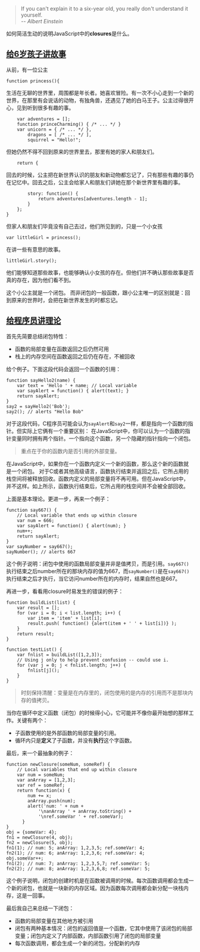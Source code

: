 > If you can't explain it to a six-year old, you really don't understand it yourself.  
*-- Albert Einstein*

如何简洁生动的说明JavaScript中的**closures**是什么。

## [给6岁孩子讲故事](http://stackoverflow.com/a/7285658/1295057)
从前，有一位公主
```
function princess(){
```
生活在无聊的世界里，周围都是年长者。她喜欢冒险。有一次不小心走到一个新的世界，在那里有会说话的动物，有独角兽，还遇见了她的白马王子。公主过得很开心，见到听到很多有趣的事。
```
    var adventures = [];
    function princeCharming() { /* ... */ }
    var unicorn = { /* ... */ },
        dragons = [ /* ... */ ],
        squirrel = "Hello!";
```
但她仍然不得不回到原来的世界里去，那里有她的家人和朋友们。
```
    return {
```
回去的时候，公主把在新世界认识的朋友和新动物都忘记了，只有那些有趣的事仍在记忆中。回去之后，公主会给家人和朋友们讲她在那个新世界里有趣的事。
```
        story: function() {
            return adventures[adventures.length - 1];
        }
    };
}
```
但家人和朋友们毕竟没有自己去过，他们所见到的，只是一个小女孩
```
var littleGirl = princess();
```
在讲一些有意思的故事。
```
littleGirl.story();
```
他们能够知道那些故事，也能够确认小女孩的存在。但他们并不确认那些故事是否真的存在，因为他们看不到。

这个小公主就是一个闭包。
而非闭包的一般函数，跟小公主唯一的区别就是：回到原来的世界时，会把在新世界发生的时都忘记。

## [给程序员讲理论](http://stackoverflow.com/a/111111/1295057)
首先先简要总结闭包特性：

* 函数的局部变量在函数返回之后仍然可用
* 栈上的内存空间在函数返回之后仍在存在，不被回收

给个例子。下面这段代码会返回一个函数的引用：
```
function sayHello2(name) {
    var text = 'Hello ' + name; // Local variable
    var sayAlert = function() { alert(text); }
    return sayAlert;
}
say2 = sayHello2('Bob');
say2(); // alerts "Hello Bob"
```
对于这段代码，C程序员可能会认为`sayAlert`和`say2`一样，都是指向一个函数的指针。但实际上它俩有一个重要区别： 在JavaScript中，你可以认为一个函数的指针变量同时拥有两个指针。一个指向这个函数，另一个隐藏的指针指向一个闭包。

> 重点在于你的函数内是否引用的外部变量。

在JavaScript中，如果你在一个函数内定义一个新的函数，那么这个新的函数就是一个闭包。
对于C或者其他高级语言，函数执行结束并返回之后，它所占用的栈空间将被释放回收。函数内定义的局部变量将不再可用。但在JavaScript中，并不这样。如上所示，函数执行结束后，它所占用的栈空间并不会被全部回收。

上面是基本理论。更进一步，再来一个例子：
```
function say667() {
    // Local variable that ends up within closure
    var num = 666;
    var sayAlert = function() { alert(num); }
    num++;
    return sayAlert;
}
var sayNumber = say667();
sayNumber(); // alerts 667
```
这个例子说明：闭包中使用的函数局部变量并非是值拷贝，而是引用。`say667()`执行结束之后number所在的那块内存的值为667，而`sayNumber()`是在`say667()`执行结束之后才执行，当它访问number所在的内存时，结果自然也是667。

再进一步，看看用closure时易发生的错误的例子：
```
function buildList(list) {
    var result = [];
    for (var i = 0; i < list.length; i++) {
        var item = 'item' + list[i];
        result.push( function() {alert(item + ' ' + list[i])} );
    }
    return result;
}

function testList() {
    var fnlist = buildList([1,2,3]);
    // Using j only to help prevent confusion -- could use i.
    for (var j = 0; j < fnlist.length; j++) {
        fnlist[j]();
    }
}
```

> 时刻保持清醒：变量是在内存里的，闭包使用的是内存的引用而不是那块内存的值拷贝。

当你在循环中定义函数（闭包）的时候得小心，它可能并不像你最开始想的那样工作。关键有两个：

- 子函数使用的是外部函数的局部变量的引用。
- 循环内只是**定义**了子函数，并没有**执行**这个字函数。

最后，来一个最抽象的例子：
```
function newClosure(someNum, someRef) {
    // Local variables that end up within closure
    var num = someNum;
    var anArray = [1,2,3];
    var ref = someRef;
    return function(x) {
        num += x;
        anArray.push(num);
        alert('num: ' + num +
            '\nanArray ' + anArray.toString() +
            '\nref.someVar ' + ref.someVar);
      }
}
obj = {someVar: 4};
fn1 = newClosure(4, obj);
fn2 = newClosure(5, obj);
fn1(1); // num: 5; anArray: 1,2,3,5; ref.someVar: 4;
fn2(1); // num: 6; anArray: 1,2,3,6; ref.someVar: 4;
obj.someVar++;
fn1(2); // num: 7; anArray: 1,2,3,5,7; ref.someVar: 5;
fn2(2); // num: 8; anArray: 1,2,3,6,8; ref.someVar: 5;
```
这个例子说明，闭包的创建时机是在函数被调用的时候。每次函数调用都会生成一个新的闭包，也就是一块新的内存区域。因为函数每次调用都会新分配一块栈内存，这是一回事。

最后我自己来总结一下闭包：

- 函数的局部变量在其他地方被引用
- 闭包有两种基本情况：闭包的返回值是一个函数，它其中使用了该闭包的局部变量；闭包内定义了内部函数，内部函数引用了闭包的局部变量
- 每次函数调用，都会生成一个新的闭包，分配新的内存
